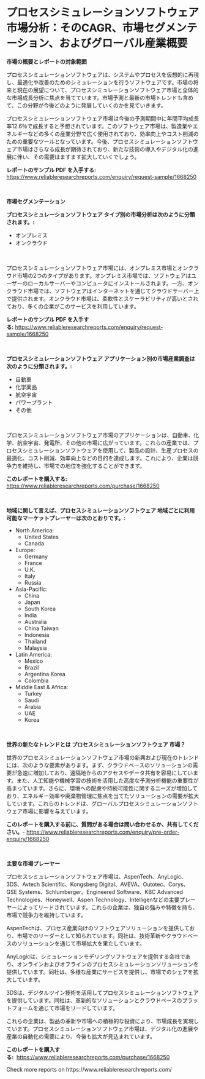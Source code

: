 <p><h1>プロセスシミュレーションソフトウェア市場分析：そのCAGR、市場セグメンテーション、およびグローバル産業概要</h1></p><p><strong>市場の概要とレポートの対象範囲</strong></p>
<p><p>プロセスシミュレーションソフトウェアは、システムやプロセスを仮想的に再現し、最適化や改善のためのシミュレーションを行うソフトウェアです。市場の将来と現在の展望について、プロセスシミュレーションソフトウェア市場と全体的な市場成長分析に焦点を当てています。市場予測と最新の市場トレンドも含めて、この分野が今後どのように発展していくのかを見ていきます。</p><p>プロセスシミュレーションソフトウェア市場は今後の予測期間中に年間平均成長率12.6％で成長すると予想されています。このソフトウェア市場は、製造業やエネルギーなどの多くの産業分野で広く使用されており、効率向上やコスト削減のための重要なツールとなっています。今後、プロセスシミュレーションソフトウェア市場はさらなる成長が期待されており、新たな技術の導入やデジタル化の進展に伴い、その需要はますます拡大していくでしょう。</p></p>
<p><strong>レポートのサンプル PDF を入手する:</strong> <a href="https://www.reliableresearchreports.com/enquiry/request-sample/1668250">https://www.reliableresearchreports.com/enquiry/request-sample/1668250</a></p>
<p>&nbsp;</p>
<p><strong>市場セグメンテーション</strong></p>
<p><strong>プロセスシミュレーションソフトウェア タイプ別の市場分析は次のように分類されます。:</strong></p>
<p><ul><li>オンプレミス</li><li>オンクラウド</li></ul></p>
<p>&nbsp;</p>
<p><p>プロセスシミュレーションソフトウェア市場には、オンプレミス市場とオンクラウド市場の2つのタイプがあります。オンプレミス市場では、ソフトウェアはユーザーのローカルサーバーやコンピュータにインストールされます。一方、オンクラウド市場では、ソフトウェアはインターネットを通じてクラウドサーバー上で提供されます。オンクラウド市場は、柔軟性とスケーラビリティが高いとされており、多くの企業がこのサービスを利用しています。</p></p>
<p><strong>レポートのサンプル PDF を入手する:</strong>&nbsp;<a href="https://www.reliableresearchreports.com/enquiry/request-sample/1668250">https://www.reliableresearchreports.com/enquiry/request-sample/1668250</a></p>
<p>&nbsp;</p>
<p><strong> プロセスシミュレーションソフトウェア アプリケーション別の市場産業調査は次のように分類されます。:</strong></p>
<p><ul><li>自動車</li><li>化学薬品</li><li>航空宇宙</li><li>パワープラント</li><li>その他</li></ul></p>
<p>&nbsp;</p>
<p><p>プロセスシミュレーションソフトウェア市場のアプリケーションは、自動車、化学、航空宇宙、発電所、その他の市場に広がっています。これらの産業では、プロセスシミュレーションソフトウェアを使用して、製品の設計、生産プロセスの最適化、コスト削減、効率向上などの目的を達成します。これにより、企業は競争力を維持し、市場での地位を強化することができます。</p></p>
<p><strong>このレポートを購入する:</strong>&nbsp; <a href="https://www.reliableresearchreports.com/purchase/1668250">https://www.reliableresearchreports.com/purchase/1668250</a></p>
<p>&nbsp;</p>
<p><strong>地域に関して言えば、プロセスシミュレーションソフトウェア 地域ごとに利用可能なマーケットプレーヤーは次のとおりです。:</strong></p>
<p><ul>
    <li>
        North America:
        <ul>
            <li>United States</li>
            <li>Canada</li>
        </ul>
    </li>
    <li>
        Europe:
        <ul>
            <li>Germany</li>
            <li>France</li>
            <li>U.K.</li>
            <li>Italy</li>
            <li>Russia</li>
        </ul>
    </li>
    <li>
        Asia-Pacific:
        <ul>
            <li>China</li>
            <li>Japan</li>
            <li>South Korea</li>
            <li>India</li>
            <li>Australia</li>
            <li>China Taiwan</li>
            <li>Indonesia</li>
            <li>Thailand</li>
            <li>Malaysia</li>
        </ul>
    </li>
    <li>
        Latin America:
        <ul>
            <li>Mexico</li>
            <li>Brazil</li>
            <li>Argentina Korea</li>
            <li>Colombia</li>
        </ul>
    </li>
    <li>
        Middle East & Africa:
        <ul>
            <li>Turkey</li>
            <li>Saudi</li>
            <li>Arabia</li>
            <li>UAE</li>
            <li>Korea</li>
        </ul>
    </li>
    </ul></p>
<p>&nbsp;</p>
<p><strong>世界の新たなトレンドとは プロセスシミュレーションソフトウェア 市場？</strong></p>
<p><p>世界のプロセスシミュレーションソフトウェア市場の新興および現在のトレンドには、次のような要素があります。まず、クラウドベースのソリューションの需要が急速に増加しており、遠隔地からのアクセスやデータ共有を容易にしています。また、人工知能や機械学習の技術を活用した高度な予測分析機能の重要性が高まっています。さらに、環境への配慮や持続可能性に関するニーズが増加しており、エネルギー効率や廃棄物管理に焦点を当てたソリューションの需要が拡大しています。これらのトレンドは、グローバルプロセスシミュレーションソフトウェア市場に影響を与えています。</p></p>
<p><strong>このレポートを購入する前に、質問がある場合は問い合わせるか、共有してください。</strong>- <a href="https://www.reliableresearchreports.com/enquiry/pre-order-enquiry/1668250">https://www.reliableresearchreports.com/enquiry/pre-order-enquiry/1668250</a></p>
<p>&nbsp;</p>
<p><strong>主要な市場プレーヤー</strong></p>
<p><p>プロセスシミュレーションソフトウェア市場は、AspenTech、AnyLogic、3DS、Avtech Scientific、Kongsberg Digital、AVEVA、Outotec、Corys、GSE Systems、Schlumberger、Engineered Software、KBC Advanced Technologies、Honeywell、Aspen Technology、Intelligenなどの主要プレーヤーによってリードされています。これらの企業は、独自の強みや特徴を持ち、市場で競争力を維持しています。</p><p>AspenTechは、プロセス産業向けのソフトウェアソリューションを提供しており、市場でのリーダーとして知られています。同社は、技術革新やクラウドベースのソリューションを通じて市場拡大を果たしています。</p><p>AnyLogicは、シミュレーションモデリングソフトウェアを提供する会社であり、オンラインおよびオフラインのプロセスシミュレーションソリューションを提供しています。同社は、多様な産業にサービスを提供し、市場でのシェアを拡大しています。</p><p>3DSは、デジタルツイン技術を活用してプロセスシミュレーションソフトウェアを提供しています。同社は、革新的なソリューションとクラウドベースのプラットフォームを通じて市場をリードしています。</p><p>これらの企業は、製品の革新や市場への積極的な投資により、市場成長を実現しています。プロセスシミュレーションソフトウェア市場は、デジタル化の進展や産業の自動化の需要により、今後も拡大が見込まれています。</p></p>
<p><strong>このレポートを購入する:</strong>&nbsp;&nbsp;<a href="https://www.reliableresearchreports.com/purchase/1668250">https://www.reliableresearchreports.com/purchase/1668250</a></p>
<p>Check more reports on https://www.reliableresearchreports.com/</p>